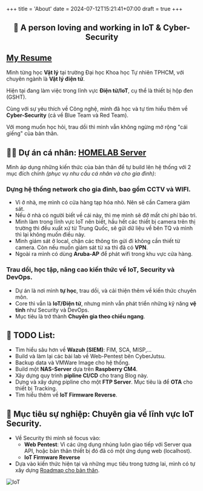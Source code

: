 +++
title = 'About'
date = 2024-07-12T15:21:41+07:00
draft = true
+++

<h2 align="center">👋 A person loving and working in IoT & Cyber-Security</h2>

## [My Resume](../CV_VinhLD_14082024.pdf)

Mình từng học **Vật lý** tại trường Đại học Khoa học Tự nhiên TPHCM, với chuyên ngành là **Vật lý điện tử**.

Hiện tại đang làm việc trong lĩnh vực **Điện tử/IoT**, cụ thể là thiết bị hộp đen (GSHT).

Cùng với sự yêu thích về Công nghệ, mình đã học và tự tìm hiểu thêm về **Cyber-Security** (cả về Blue Team và Red Team).

Với mong muốn học hỏi, trau dồi thì mình vẫn không ngừng mở rộng "cái giếng" của bản thân.

## 👨‍💻 Dự án cá nhân: [HOMELAB Server](https://www.vinhld-homelab.io.vn)
Mình áp dụng những kiến thức của bản thân để tự build lên hệ thống với 2 mục đích chính *(phục vụ nhu cầu cá nhân và cho gia đình)*:

### Dựng hệ thống network cho gia đình, bao gồm CCTV và WIFI.
- Vì ở nhà, mẹ mình có cửa hàng tạp hóa nhỏ. Nên sẽ cần Camera giám sát.
- Nếu ở nhà có người biết về cái này, thì mẹ mình sẽ đỡ mất chi phí bảo trì.
- Mình làm trong lĩnh vực IoT nên biết, hầu hết các thiết bị camera trên thị trường thì đều xuất xứ từ Trung Quốc, sẽ gửi dữ liệu về bên TQ và mình thì lại không muốn điều này.
- Mình giám sát ở local, chặn các thông tin gửi đi không cần thiết từ camera. Còn nếu muốn giám sát từ xa thì đã có **VPN**.
- Ngoài ra mình có dùng **Aruba-AP** để phát wifi trong khu vực cửa hàng.

### Trau dồi, học tập, nâng cao kiến thức về IoT, Security và DevOps.
- Dự án là nơi mình **tự học**, trau dồi, và cải thiện thêm về kiến thức chuyên môn.
- Core thì vẫn là **IoT/Điện tử**, nhưng mình vẫn phát triển những kỹ năng **vệ tinh** như Security và DevOps.
- Mục tiêu là trở thành **Chuyên gia theo chiều ngang**.

## 🌱 TODO List:
- Tìm hiểu sâu hơn về **Wazuh (SIEM)**: FIM, SCA, MISP,... 
- Build và làm lại các bài lab về Web-Pentest bên CyberJutsu.
- Backup data và VMWare Image cho hệ thống.
- Build một **NAS-Server** dựa trên **Raspberry CM4**.
- Xây dựng quy trình **pipline CI/CD** cho trang Blog này.
- Dựng và xây dựng pipline cho một **FTP Server**. Mục tiêu là để **OTA** cho thiết bị Tracking.
- Tìm hiểu thêm về **IoT Firmware Reverse**.

## 🔭 Mục tiêu sự nghiệp: Chuyên gia về lĩnh vực **IoT Security**.
- Về Security thì mình sẽ focus vào:
	- **Web Pentest**: Vì các ứng dụng nhúng luôn giao tiếp với Server qua API, hoặc bản thân thiết bị đó đã có một ứng dụng web (localhost).
	- **IoT Firmware Reverse**
- Dựa vào kiến thức hiện tại và những mục tiêu trong tương lai, mình có tự xây dựng [Roadmap cho bản thân](/image/Career_RoadmapHard-Skills.png).

![IoT](/image/iot.jpg)

